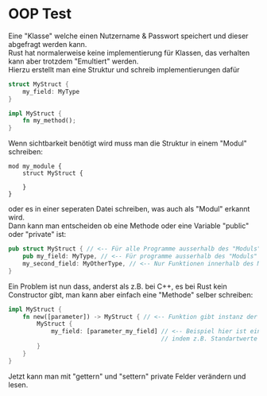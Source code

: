 # OOP Test
Eine "Klasse" welche einen Nutzername & Passwort speichert und dieser abgefragt werden kann.  
Rust hat normalerweise keine implementierung für Klassen, das verhalten kann aber trotzdem "Emultiert" werden.  
Hierzu erstellt man eine Struktur und schreib implementierungen dafür
```Rust
struct MyStruct {
    my_field: MyType
}

impl MyStruct {
    fn my_method();
}
```

Wenn sichtbarkeit benötigt wird muss man die Struktur in einem "Modul" schreiben:
```
mod my_module {
    struct MyStruct {

    }
}
```

oder es in einer seperaten Datei schreiben, was auch als "Modul" erkannt wird.  
Dann kann man entscheiden ob eine Methode oder eine Variable "public" oder "private" ist:
```Rust
pub struct MyStruct { // <-- Für alle Programme ausserhalb des "Moduls" sichtbar wenn das Modul importiert wird
    pub my_field: MyType, // <-- Für programme ausserhalb des "Moduls" sichtbar
    my_second_field: MyOtherType, // <-- Nur Funktionen innerhalb des Moduls haben zugriff auf die Variable
}
```
Ein Problem ist nun dass, anderst als z.B. bei C++, es bei Rust kein Constructor gibt, man kann aber einfach eine "Methode" selber schreiben: 
```Rust
impl MyStruct {
    fn new([parameter]) -> MyStruct { // <-- Funktion gibt instanz der Struktur zurück
        MyStruct {
            my_field: [parameter_my_field] // <-- Beispiel hier ist ein Konstruktor, die Funktion kann aber auch ohne Parameter funktionieren,
                                           // indem z.B. Standartwerte benutzt werden
        }
    }
}
```
Jetzt kann man mit "gettern" und "settern" private Felder verändern und lesen.
